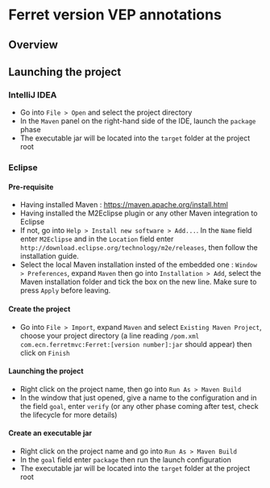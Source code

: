 # Ferret version VEP annotations

## Overview


## Launching the project
### IntelliJ IDEA
- Go into ``File > Open`` and select the project directory
- In the ``Maven`` panel on the right-hand side of the IDE, launch the ``package`` phase
- The executable jar will be located into the ``target`` folder at the project root


### Eclipse
#### Pre-requisite
- Having installed Maven : https://maven.apache.org/install.html
- Having installed the M2Eclipse plugin or any other Maven integration to Eclipse
- If not, go into ``` Help > Install new software > Add... ```. In the ``` Name ``` field enter ``M2Eclipse`` and in the ``Location`` field enter ``http://download.eclipse.org/technology/m2e/releases``, then follow the installation guide.
- Select the local Maven installation insted of the embedded one : ``Window > Preferences``, expand ``Maven`` then go into ``Installation > Add``, select the Maven installation folder and tick the box on the new line. Make sure to press ``Apply`` before leaving.

#### Create the project
- Go into ``File > Import``, expand ``Maven`` and select ``Existing Maven Project``, choose your project directory (a line reading ``/pom.xml com.ecn.ferretmvc:Ferret:[version number]:jar`` should appear) then click on ``Finish``

#### Launching the project
- Right click on the project name, then go into ``Run As > Maven Build``
- In the window that just opened, give a name to the configuration and in the field ``goal``, enter ``verify`` (or any other phase coming after test, check the lifecycle for more details)

#### Create an executable jar
- Right click on the project name and go into ``Run As > Maven Build``
- In the ``goal`` field enter ``package`` then run the launch configuration
- The executable jar will be located into the ``target`` folder at the project root
